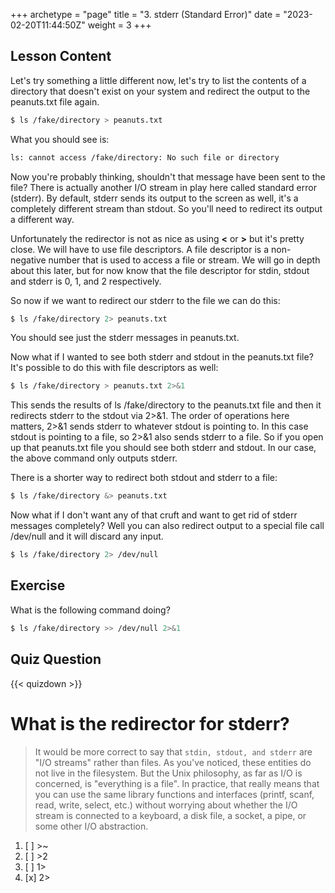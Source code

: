 +++
archetype = "page"
title = "3. stderr (Standard Error)"
date = "2023-02-20T11:44:50Z"
weight = 3
+++

## Lesson Content

Let's try something a little different now, let's try to list the contents of a directory that doesn't exist on your system and redirect the output to the peanuts.txt file again.

```bash
$ ls /fake/directory > peanuts.txt 
```

What you should see is: 

```bash
ls: cannot access /fake/directory: No such file or directory
```

Now you're probably thinking, shouldn't that message have been sent to the file? There is actually another I/O stream in play here called standard error (stderr). By default, stderr sends its output to the screen as well, it's a completely different stream than stdout. So you'll need to redirect its output a different way. 

Unfortunately the redirector is not as nice as using <b>&lt;</b> or <b>&gt;</b> but it's pretty close. We will have to use file descriptors. A file descriptor is a non-negative number that is used to access a file or stream. We will go in depth about this later, but for now know that the file descriptor for stdin, stdout and stderr is 0, 1, and 2 respectively. 

So now if we want to redirect our stderr to the file we can do this: 

```bash
$ ls /fake/directory 2> peanuts.txt
```

You should see just the stderr messages in peanuts.txt. 

Now what if I wanted to see both stderr and stdout in the peanuts.txt file? It's possible to do this with file descriptors as well: 

```bash
$ ls /fake/directory > peanuts.txt 2>&1
```

This sends the results of ls /fake/directory to the peanuts.txt file and then it redirects stderr to the stdout via 2>&1. The order of operations here matters, 2>&1 sends stderr to whatever stdout is pointing to. In this case stdout is pointing to a file, so 2>&1 also sends stderr to a file. So if you open up that peanuts.txt file you should see both stderr and stdout. In our case, the above command only outputs stderr.

There is a shorter way to redirect both stdout and stderr to a file:

```bash
$ ls /fake/directory &> peanuts.txt
```

Now what if I don't want any of that cruft and want to get rid of stderr messages completely? Well you can also redirect output to a special file call /dev/null and it will discard any input.

```bash
$ ls /fake/directory 2> /dev/null
```

## Exercise

What is the following command doing? 

```bash
$ ls /fake/directory >> /dev/null 2>&1
```

## Quiz Question

{{< quizdown >}}

# What is the redirector for stderr?

> It would be more correct to say that ```stdin, stdout, and stderr``` are "I/O streams" rather than files. As you've noticed, these entities do not live in the filesystem. But the Unix philosophy, as far as I/O is concerned, is "everything is a file". In practice, that really means that you can use the same library functions and interfaces (printf, scanf, read, write, select, etc.) without worrying about whether the I/O stream is connected to a keyboard, a disk file, a socket, a pipe, or some other I/O abstraction.

1. [ ]  \>\~
2. [ ] \>2
3. [ ] 1\>
4. [x] 2>

